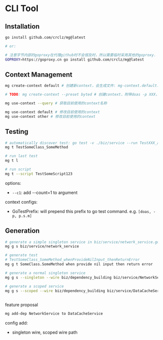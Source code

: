 # CLI Tool

## Installation

```bash
go install github.com/crclz/mg@latest

# or:

# 注意字节内部的goproxy在代理github时不会很及时，所以需要临时采用其他的goproxy.
GOPROXY=https://goproxy.cn go install github.com/crclz/mg@latest
```

## Context Management

```bash
mg create-context default # 创建新context，会生成文件: mg-context.default.yaml

# TODO: mg create-context --preset byted # 创建context，附带doas -p XXX，并且禁止编译优化

mg use-context --query # 获取目前使用的context名称

mg use-context default # 修改目前使用的context
mg use-context other # 修改目前使用的context
```

## Testing

```bash
# automatically discover test: go test -v ./biz/service --run TestXXX_abcd
mg t TestSomeClass_SomeMethod

# run last test
mg t l

# run script
mg t --script TestSomeScript123
```

options:
- `--c1`: add --count=1 to argument

context configs:
- GoTestPrefix: will prepend this prefix to go test command. e.g. `[doas, -p, p.s.m]`


## Generation

```bash
# generate a simple singleton service in biz/service/network_service.go
mg g s biz/service/network_service

# generate test
# TestSomeClass_SomeMethod_whenProvideNilInput_thenReturnError
mg g t SomeClass.SomeMethod when provide nil input then return error

# generate a normal singleton service
mg g s --singleton --wire biz/dependency_building biz/service/NetworkService

# generate a scoped service
mg g s --scoped --wire biz/dependency_building biz/service/DataCacheService
```


## 
feature proposal

```bash
mg add-dep NetworkService to DataCacheService

```

config add:
- singleton wire, scoped wire path